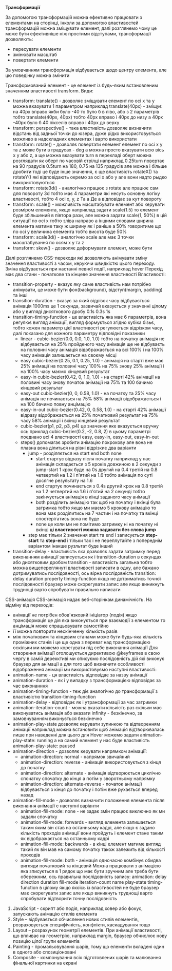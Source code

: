 **Трансформації**

За допомогою трансформацій можна ефективно працювати з елементами на сторінці, інколи за допомогою властивостей трансформацій можна зміщувати елемент, далі розглянемо чому це може бути ефективніше ніж простими відступами, трансформації дозволяють:
- пересувати елементи
- змінювати масштаб
- повертати елементи

За умовчанням трансформація відбувається щодо центру елемента, але цю поведінку можна змінити

Трансформований елемент - це елемент із будь-яким встановленим значенням властивості transform. 
Види:
- transform: translate() - дозволяє зміщувати елемент по осі х та у можна вказувати 1 параметром наприклад translate(40px) - зміщує на 40рх вправо якби було -40 то було б в ліво, або з 2 параметрів тобто translate(40px, 40px) тобто 40рх вправо і 40рх до низу а 40рх -40рх було б 40 пікселів вправо і 40рх до верху
- transform: perspective() - така властивість дозволяє визначити відстань від задньої точки до юзера, дуже рідко використовується можливо в надскладних елементах і варто використати
- transform: rotate() - дозволяє повертати елемент елемент по осі x y та z може бути в градусах - deg а можна просто вказувати всю вісь x y або z, а ще можна вказувати turn в перекладі оберт можна розглядати як оберт по часовій стрілці наприклад 0.25turn повертає на 90 градусів 0.5turn на 180, 0.75 на 135 градусів але можна і більше дробити тоді це буде інше значення, є ще властивість rotateX() та rotateY() які відповідають окремо за осі х або у але вони надто рыдко використовуються
- transform: rotate3d() - аналогічно працює з rotate але працює сам для повороту 3d тобто має 4 параметри які несуть основну логіку властивості, тобто 4 осі x, y, z Та a Де a відповідає за кут повороту
- transform: scale() - можливість масштабувати елемент або керувати розміром елемента, якщо наприклад задати scale(1.5) то елемент буде збільшений в півтора рази, але можна задати scale(1, 50%) в цій ситуації по осі х тобто зліва направо а іншими словами ширина елемента матиме таку ж ширину як і раніше а 50% говоритиме що по осі у величина елемента тобто висота буде 50%
- transform: scale3d() - аналогічно scale але має 3 точки масштабування по осям x y та z
- transform: skew() - дозволяє деформувати елемент, може бути 

Далі розглянемо CSS-переходи які дозволяють анімувати зміну значення властивості з часом, керуючи швидкістю цього переходу.
Зміна відбувається при настанні певної події, наприклад hover
Перехід має два стани - початкове та кінцеве значення властивості
Властивості:
- transition-property - вказує яку саме властивість нам потрібно анімувати, це може бути фон(background), відступ(margin, padding) та інші
- transition-duration - вказує за який відрізок часу відбувається анімація 1000ms це 1 секунда, зазвичай вказується у значенні цілому або у вигляді дисяткового дробу 0.1s 0.3s 1s
- transition-timing-function - це властивість яка має 6 параметрів, вона регулює вигляд анімації, вигляд формується згідно кубіка бізьє, тобто кожен параметр цієї властивості регулюється відрізком часу, далі показано для кожного параметру відповідні показники
  - linear - cubic-bezier(0.0, 0.0, 1.0, 1.0) тобто на початку анімація не відбувається на 25% пройденого часу анімація ще не відбуваєть на половині часу анімація відображається на всі 100% і на 100% часу анімація залишається на своєму місці
  - easy cubic-bezier(0.25, 0.1, 0.25, 1.0) - анімація на старті вже має 25% анімації на половині часу 100% на 75% знову 25% анімації і на 100% часу маємо кінцевий результат
  - easy-in cubic-bezier(0.42, 0, 1.0, 1.0) - на старті 42% анімації на половині часу знову початок анімації на 75% та 100 бачимо кінцевий результат
  - easy-out cubic-bezier(0, 0, 0.58, 1.0) - на початку та 25% часу анімація не починається на 75% 58% анімації відображається і на 100 бачимо повну анцімацію
  - easy-in-out cubic-bezier(0.42, 0, 0.58, 1.0) - на старті 42% анімації відразу відображається на 25% початковий результат на 75% часу 58% анімації і вкінці кінцевий результат
  - cubic-bezier(p1, p2, p3, p4) це значення яке вказується вручну ось приклад cubic-bezier(0.2, -2, 0.8, 2) в цьому параметрі поєднано всі 4 властивості easy, easy-in, easy-out, easy-in-out
  - steps() допомагає зробити анімацію покрокову але вона не плавна вона ділиться на рівні відрізкиє два варіанти
    - jump - розділяється на start end both none
      - start стартує відразу після початку наприклад у нас анімація складається з 5 кроків довжиною в 2 секунди з jump-start 1 крок буде на 0s другий на 0.4 третій на 0.8 четвертий на 1.2 і п'ятий на 1.6 тобто анімація по суті досягне результату на 1.6
      - end стартує починається з 0.4s другий крок на 0.8 третій на 1.2 четвертий на 1.6 і п'ятий на 2 секунді тобто закінчується анімація в кінці заданого часу анімації
      - both розділить анімацію так щоб на початку і вкінці була затримка тобто якщо ми маємо 5 крокову анімацію то вона має розділитись на 7 частин і на початку та вкінці спостерігатись вона не буде
      - none це коли ми не помітимо затримку ні на початку ні вкінці
      **ці властивості можна задавати без слова jump**
    - step має тільки 2 значення start та end і записується **step-start** та **step-end** і тільки так і не переплутайте з попереднім варіантом інакше рузльтат буде інший
- transition-delay - властивість яка дозволяє задати затримку перед виконанням анімації записується як і transition-duration в секундах або дисятковим дробом
transition - властивість загальна тобто можна вищепереглянуті властивості записати в одну, але бажано дотримуватись послідовності, ось вірна послідовність
transition: delay duration property timing-function 
якщо не дотриматись точної послідовності браузер може скорегувати запис але якщо виникнуть труднощі варто спробувати правильно написати



CSS-анімація
CSS-анімація надає веб-сторінкам динамічність.
На відміну від переходів:
- анімації не потрібен обов'язковий ініціатор (подія) якщо трансформація це дія яка виконується при взаємодії з елементом то анцімація може спрацьовувати самостійно
- її можна повторити нескінченну кількість разів
- між початковим та кінцевим станами може бути будь-яка кількість проміжних станів і це ще одна з переваг над трансформацією оскільки ми можемо корегувати під себе виконання анімації
Для створення анімації оголошується директивою @keyframes в свою чергу в самій дерекктиві ми описуємо послідовність дій які виконує браузер для анімації а для того щоб визначити особливості відображення анімації ми використовуємо наступні властивості:
- animation-name - ця властивість відповідає за назву анімації
- animation-duration - як і у випадку з трансформацією відповідає за час виконанння
- animation-timing-function - теж діє аналогічно до трансформації з властивістю transition-timing-function
- animation-delay - відповідає як і утрансформації за час затримки
- animation-iteration-count - можна вказати кількість раз скільки має виконуватись анімація або вказати infinity - безкінечно, за замовчуванням виконується безкінечно
- animation-play-state дозволяє керувати зупинкою та відтворенням анімації наприклад можна встановити щоб анімація відтворювалась лише при наведенні для цього для Hover можемо задати animation-play-state: running а на самий елемент у нас буде властивість animation-play-state: paused
- animation-direction - дозволяє керувати напрямком анімації:
  - animation-direction: normal - напрямок звичайний
  - animation-direction: reverse - анімація використовується з кінця до початку
  - animation-direction: alternate - анімація відтворюється циклічно спочатку спочатку до кінця а потім у зворотньому напрямку
  - animation-direction: alternate-reverse - початок анімації відбувається з кінця до початку і потім вже рухається вперед назад
- animation-fill-mode - дозволяє визначити положення елемента після виконання анімації є наступні варіанти
  - animation-fill-mode: none - не задає змін працює виключно як ми задали спочатку
  - animation-fill-mode: forwards - вигляд елемента залишається таким яким він став на останньому кадрі, але якщо є задано кількість проходів анімації вони пройдуть і елемент стане таким як відображається на останньому кадрі
  - animation-fill-mode: backwards - в кінці елемент матиме вигляд такий як він мав на самому початку також залежить від кількості проходів
  - animation-fill-mode: both - анімація одночасно комбінує обидва вигляди початковий та кінцевий
Можна працювати з анімацією яка зписується в 1 рядок що має бути зручним але треба бути обережним, ось правильна послідовність запису:
animation: delay direction duration fill-mode iteration-count name play-state timing-function 
в цілому якщо якоїсь із властивостей не буде браузер має скорегувати запис але якщо виникнуть труднощі варто спробувати відтворити точну послідовність


1. JavaScript - скрипт або подія, наприклад ховер або фокус, запускають
анімацію стилів елемента
1. Style – відбувається обчислення нових стилів елементів,
розраховується специфічність, конфлікти, каскадування тощо
1. Layout – розрахунок геометрії елементів. При анімації властивості,
що впливає на геометрію, наприклад margin, браузер обчислює нову
позицію цілої групи елементів
1. Painting - промальовування шарів, тому що елементи вкладені один в
одного або спозиціоновані
1. Composite - компонування всіх підготовлених шарів та малювання
фінальної картинки на екрані